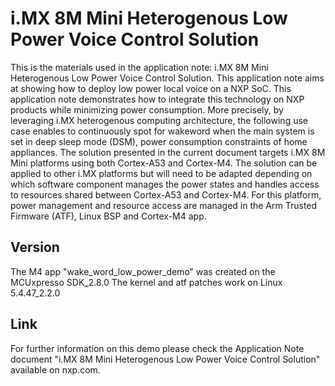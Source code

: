 # i.MX 8M Mini Heterogenous Low Power Voice Control Solution


This is the materials used in the application note: i.MX 8M Mini Heterogenous Low Power Voice Control Solution. This application note aims at showing how to deploy low power local voice on a NXP SoC. This application note demonstrates how to integrate this technology on NXP products while minimizing power consumption. More precisely, by leveraging i.MX  heterogenous computing architecture, the following use case enables to continuously spot for wakeword when the main system is set in deep sleep mode (DSM), power consumption constraints of home appliances. The solution presented in the current document targets i.MX 8M Mini platforms using both Cortex-A53 and Cortex-M4. The solution can be applied to other i.MX platforms but will need to be adapted depending on which software component manages the power states and handles access to resources shared between Cortex-A53 and Cortex-M4. For this platform, power management and resource access are managed in the Arm Trusted Firmware (ATF), Linux BSP and Cortex-M4 app.

## Version

The M4 app "wake_word_low_power_demo" was created on the MCUxpresso SDK_2.8.0
The kernel and atf patches work on Linux 5.4.47_2.2.0

## Link

For further information on this demo please check the Application Note document "i.MX 8M Mini Heterogenous Low Power Voice Control Solution" available on nxp.com.


